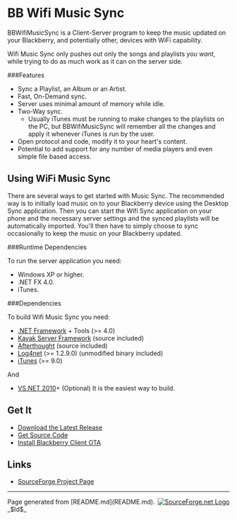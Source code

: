 <!--!# { "pagewidth": "850px" } -->
BB Wifi Music Sync
==================

BBWifiMusicSync is a Client-Server program to keep the music updated on
your Blackberry, and potentially other, devices with WiFi capability.

Wifi Music Sync only pushes out only the songs and playlists
_you want_, while trying to do as much work as it can on the 
server side.

###Features

 * Sync a Playlist, an Album or an Artist.
 * Fast, On-Demand sync.
 * Server uses minimal amount of memory while idle.
 * Two-Way sync.
   * Usually iTunes must be running to make changes to the playlists
     on the PC, but BBWifiMusicSync will remember all the changes and apply
     it whenever iTunes is run by the user.
 * Open protocol and code, modify it to your heart's content.
 * Potential to add support for any number of media players and even
   simple file based access.

Using WiFi Music Sync
---------------------
There are several ways to get started with Music Sync. The recommended
way is to initially load music on to your Blackberry device using the
Desktop Sync application. Then you can start the Wifi Sync application
on your phone and the necessary server settings and the synced playlists
will be automatically imported. You'll then have to simply choose to sync
occasionally to keep the music on your Blackberry updated.

###Runtime Dependencies

To run the server application you need:

 * Windows XP or higher.
 * .NET FX 4.0.
 * iTunes.

###Dependencies

To build Wifi Music Sync you need:

 * [.NET Framework](http://msdn.microsoft.com/en-us/netframework/default) + Tools (>= 4.0)
 * [Kayak Server Framework](https://github.com/kayak/kayak) (source included)
 * [Afterthought](https://github.com/vc3/Afterthought) (source included)
 * [Log4net](http://logging.apache.org/log4net/) (>= 1.2.9.0) (unmodified binary included)
 * [iTunes](http://www.apple.com/itunes/) (>= 9.0)

And

* [VS.NET 2010](https://www.microsoft.com/express/Downloads/)+ (Optional) It is the easiest way to build.

Get It
------

 * [Download the Latest Release](http://sourceforge.net/projects/bbwifimusicsync/files/)
 * [Get Source Code](http://sourceforge.net/projects/bbwifimusicsync/develop)
 * [Install Blackberry Client OTA](Web/6.0.0/WifiMusicSync.jad)

Links
-----

 * [SourceForge Project Page](http://sourceforge.net/projects/bbwifimusicsync/)

-------------------------------------------------------------------
<a style="float: right;" href="http://sourceforge.net/" title="visit SourceForge.net">
    <img alt="SourceForge.net Logo" src="http://sourceforge.net/sflogo.php?group_id=402939&amp;type=13"/>
</a>
Page generated from [README.md](README.md).<br />
_$Id$_
